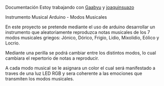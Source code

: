 Documentación
Estoy trabajando con [Gaabyu](http://github.com/Gaabyu) y [joaquinsuazo](http://github.com/joaquinsuazo)

Instrumento Musical Arduino - Modos Musicales 

En este proyecto se pretende mediante el uso de arduino desarrollar un instrumento que aleatoriamente reproduzca notas musicales de los 7 modos musicales griegos: Jónico, Dórico, Frigio, Lidio, Mixolidio, Eólico y Locrio.

Mediante una perilla se podrá cambiar entre los distintos modos, lo cual cambiara el repertorio de notas a reproducir.

A cada modo musical se le asignara un color el cual será manifestado a traves de una luz LED RGB y sera coherente a las emociones que transmiten los modos musicales. 
